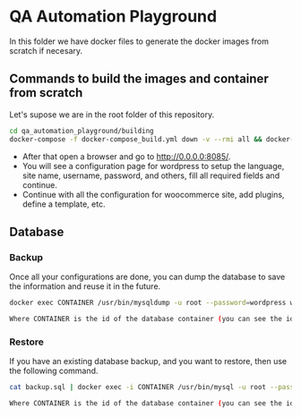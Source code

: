# QA Automation Playground
In this folder we have docker files to generate the docker images from scratch if necesary.

## Commands to build the images and container from scratch
Let's supose we are in the root folder of this repository.
```bash
cd qa_automation_playground/building
docker-compose -f docker-compose_build.yml down -v --rmi all && docker-compose -f docker-compose_build.yml up -d
```

- After that open a browser and go to http://0.0.0.0:8085/. 
- You will see a configuration page for wordpress to setup the language, site name, username, password, and others, fill all required fields and continue.
- Continue with all the configuration for woocommerce site, add plugins, define a template, etc.

## Database
### Backup
Once all your configurations are done, you can dump the database to save the information and reuse it in the future.
```bash
docker exec CONTAINER /usr/bin/mysqldump -u root --password=wordpress wordpress > backup.sql

Where CONTAINER is the id of the database container (you can see the id running `docker ps` command)
```

### Restore
If you have an existing database backup, and you want to restore, then use the following command.
```bash
cat backup.sql | docker exec -i CONTAINER /usr/bin/mysql -u root --password=wordpress wordpress

Where CONTAINER is the id of the database container (you can see the id running `docker ps` command)
```